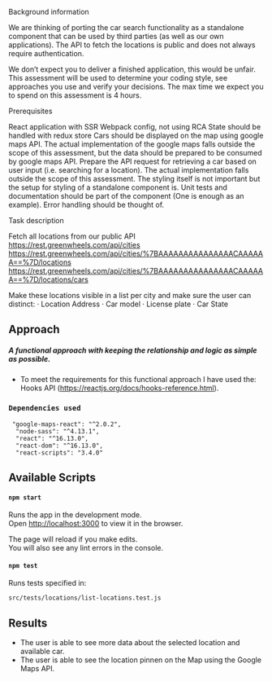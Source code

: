 Background information

We are thinking of porting the car search functionality as a standalone component that can be used by third parties (as well as our own applications). The API to fetch the locations is public and does not always require authentication.

We don’t expect you to deliver a finished application, this would be unfair. This assessment will be used to determine your coding style, see approaches you use and verify your decisions. The max time we expect you to spend on this assessment is 4 hours.

Prerequisites

React application with SSR
Webpack config, not using RCA
State should be handled with redux store
Cars should be displayed on the map using google maps API. The actual implementation of the google maps falls outside the scope of this assessment, but the data should be prepared to be consumed by google maps API.
Prepare the API request for retrieving a car based on user input (i.e. searching for a location). The actual implementation falls outside the scope of this assessment.
The styling itself is not important but the setup for styling of a standalone component is.
Unit tests and documentation should be part of the component (One is enough as an example).
Error handling should be thought of.

Task description

Fetch all locations from our public API
https://rest.greenwheels.com/api/cities
https://rest.greenwheels.com/api/cities/%7BAAAAAAAAAAAAAAACAAAAAA==%7D/locations
https://rest.greenwheels.com/api/cities/%7BAAAAAAAAAAAAAAACAAAAAA==%7D/locations/cars

Make these locations visible in a list per city and make sure the user can distinct:
· Location Address
· Car model
· License plate
· Car State

## Approach

##### A functional approach with keeping the relationship and logic as simple as possible.

- To meet the requirements for this functional approach I have used the: Hooks API (https://reactjs.org/docs/hooks-reference.html).

### `Dependencies used`

```
 "google-maps-react": "^2.0.2",
  "node-sass": "^4.13.1",
  "react": "^16.13.0",
  "react-dom": "^16.13.0",
  "react-scripts": "3.4.0"
```

## Available Scripts

#### `npm start`

Runs the app in the development mode.<br>
Open [http://localhost:3000](http://localhost:3000) to view it in the browser.

The page will reload if you make edits.<br>
You will also see any lint errors in the console.

#### `npm test`

Runs tests specified in:

```
src/tests/locations/list-locations.test.js
```

## Results

   - The user is able to see more data about the selected location and available car.
   - The user is able to see the location pinnen on the Map using the Google Maps API.
